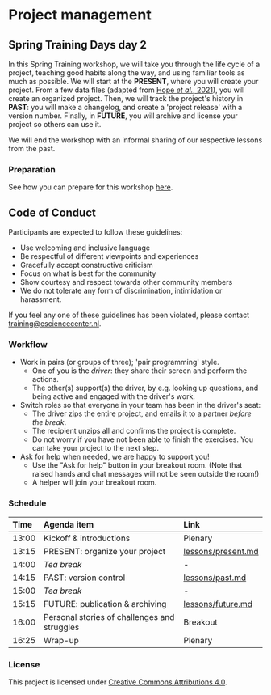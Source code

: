 # Project management

## Spring Training Days day 2

In this Spring Training workshop, we will take you through the life cycle of a
project, teaching good habits along the way, and using familiar tools as much as
possible. We will start at the **PRESENT**, where you will create your project.
From a few data files (adapted from [Hope _et al._, 2021](data/README.md)), you
will create an organized project. Then, we will track the project's history in
**PAST**: you will make a changelog, and create a 'project release' with a
version number. Finally, in **FUTURE**, you will archive and license your
project so others can use it.

We will end the workshop with an informal sharing of our respective lessons from
the past.

### Preparation

See how you can prepare for this workshop [here](preparation.md).

## Code of Conduct

Participants are expected to follow these guidelines:

- Use welcoming and inclusive language
- Be respectful of different viewpoints and experiences
- Gracefully accept constructive criticism
- Focus on what is best for the community
- Show courtesy and respect towards other community members
- We do not tolerate any form of discrimination, intimidation or harassment.

If you feel any one of these guidelines has been violated, please contact
training@esciencecenter.nl.

### Workflow

- Work in pairs (or groups of three); 'pair programming' style.
  - One of you is the _driver_: they share their screen and perform the actions.
  - The other(s) support(s) the driver, by e.g. looking up questions, and being
    active and engaged with the driver's work.
- Switch roles so that everyone in your team has been in the driver's seat:
  - The driver zips the entire project, and emails it to a partner *before the
    break*.
  - The recipient unzips all and confirms the project is complete.
  - Do not worry if you have not been able to finish the exercises. You can take
    your project to the next step.
- Ask for help when needed, we are happy to support you!
  - Use the "Ask for help" button in your breakout room. (Note that raised hands
    and chat messages will not be seen outside the room!)
  - A helper will join your breakout room.

### Schedule

| Time  | Agenda item | Link |
|:------|:------------|:-----|
| 13:00 | Kickoff & introductions | Plenary |
| 13:15 | PRESENT: organize your project | [lessons/present.md](lessons/present.md) |
| 14:00 | _Tea break_ | - |
| 14:15 | PAST: version control | [lessons/past.md](lessons/past.md) |
| 15:00 | _Tea break_ | - |
| 15:15 | FUTURE: publication & archiving | [lessons/future.md](lessons/future.md) |
| 16:00 | Personal stories of challenges and struggles  | Breakout |
| 16:25 | Wrap-up | Plenary |

### License

This project is licensed under [Creative Commons Attributions
4.0](https://creativecommons.org/licenses/by/4.0/).
